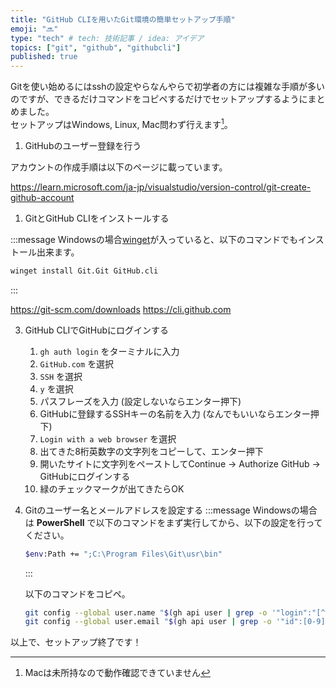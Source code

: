 ```yaml
---
title: "GitHub CLIを用いたGit環境の簡単セットアップ手順"
emoji: "🔜"
type: "tech" # tech: 技術記事 / idea: アイデア
topics: ["git", "github", "githubcli"]
published: true
---
```


Gitを使い始めるにはsshの設定やらなんやらで初学者の方には複雑な手順が多いのですが、できるだけコマンドをコピペするだけでセットアップするようにまとめました。  
セットアップはWindows, Linux, Mac問わず行えます[^1]。  

[^1]: Macは未所持なので動作確認できていません

1. GitHubのユーザー登録を行う

アカウントの作成手順は以下のページに載っています。  

https://learn.microsoft.com/ja-jp/visualstudio/version-control/git-create-github-account

1. GitとGitHub CLIをインストールする

:::message
Windowsの場合[winget](https://apps.microsoft.com/detail/9NBLGGH4NNS1?hl=ja-jp&gl=JP)が入っていると、以下のコマンドでもインストール出来ます。  

```sh
winget install Git.Git GitHub.cli
```

:::

https://git-scm.com/downloads
https://cli.github.com

3. GitHub CLIでGitHubにログインする
   1. `gh auth login` をターミナルに入力
   2. `GitHub.com` を選択
   3. `SSH` を選択
   4. `y` を選択
   5. パスフレーズを入力 (設定しないならエンター押下)
   6. GitHubに登録するSSHキーの名前を入力 (なんでもいいならエンター押下)
   7. `Login with a web browser` を選択
   8. 出てきた8桁英数字の文字列をコピーして、エンター押下
   9. 開いたサイトに文字列をペーストしてContinue → Authorize GitHub → GitHubにログインする
   10. 緑のチェックマークが出てきたらOK

4. Gitのユーザー名とメールアドレスを設定する
   :::message
   Windowsの場合は **PowerShell** で以下のコマンドをまず実行してから、以下の設定を行ってください。  

   ```sh
   $env:Path += ";C:\Program Files\Git\usr\bin"
   ```
   :::

   以下のコマンドをコピペ。  

   ```sh
   git config --global user.name "$(gh api user | grep -o '"login":"[^"]*"' | awk -F '[:,"]' '{print $5}')"
   git config --global user.email "$(gh api user | grep -o '"id":[0-9]*' | grep -o "[0-9]*")+$(gh api user | grep -o '"login":"[^"]*"' | awk -F '[:,"]' '{print $5}')@users.noreply.github.com"
   ```

以上で、セットアップ終了です！  
